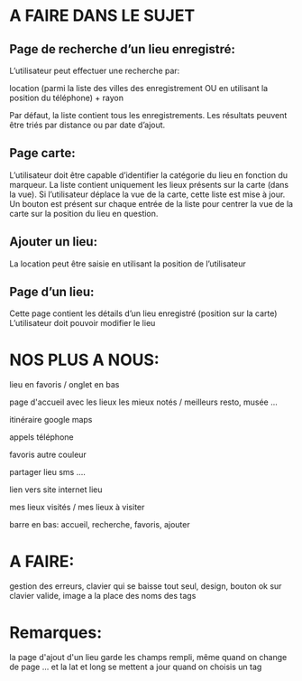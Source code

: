# A FAIRE DANS LE SUJET

## Page de recherche d’un lieu enregistré:

L’utilisateur peut effectuer une recherche par:

location (parmi la liste des villes des enregistrement OU en utilisant la position du téléphone) + rayon

Par défaut, la liste contient tous les enregistrements. Les résultats peuvent être triés par distance ou par date d’ajout.



## Page carte:

L’utilisateur doit être capable d’identifier la catégorie du lieu en fonction du marqueur.
La liste contient uniquement les lieux présents sur la carte (dans la vue). Si l’utilisateur déplace la vue de la carte, cette liste est mise à jour.
Un bouton est présent sur chaque entrée de la liste pour centrer la vue de la carte sur la position du lieu en question.


## Ajouter un lieu:

La location peut être saisie en utilisant la position de l’utilisateur

## Page d’un lieu:

Cette page contient les détails d’un lieu enregistré (position sur la carte)
L’utilisateur doit pouvoir modifier le lieu


# NOS PLUS A NOUS:

lieu en favoris / onglet en bas

page d'accueil avec les lieux les mieux notés / meilleurs resto, musée ... 

itinéraire google maps

appels téléphone

favoris autre couleur

partager lieu sms ....

lien vers site internet lieu

mes lieux visités / mes lieux à visiter 

barre en bas: accueil, recherche, favoris, ajouter


# A FAIRE:

gestion des erreurs, clavier qui se baisse tout seul, design, bouton ok sur clavier valide, image a la place des noms des tags 

# Remarques: 

la page d'ajout d'un lieu garde les champs rempli, même quand on change de page ... et la lat et long se mettent a jour quand on choisis un tag
